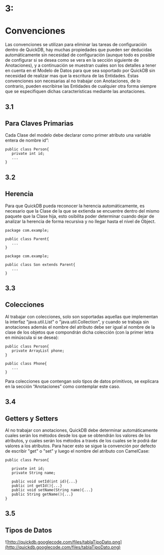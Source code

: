 # 3: #
# Convenciones #
Las convenciones se utilizan para eliminar las tareas de configuración dentro de QuickDB, hay muchas propiedades que pueden ser deducidas automáticamente sin necesidad de configuración (aunque todo es posible de configurar si se desea como se vera en la sección siguiente de Anotaciones), y a continuación se muestran cuales son los detalles a tener en cuenta en el Modelo de Datos para que sea soportado por QuickDB sin necesidad de realizar mas que la escritura de las Entidades.
Estas convenciones son necesarias al no trabajar con Anotaciones, de lo contrario, pueden escribirse las Entidades de cualquier otra forma siempre que se especifiquen dichas características mediante las anotaciones.


## 3.1 ##
## Para Claves Primarias ##
Cada Clase del modelo debe declarar como primer atributo una variable entera de nombre id”:

```
public class Person{
   private int id;
   ...
}
```


## 3.2 ##
## Herencia ##
Para que QuickDB pueda reconocer la herencia automáticamente, es necesario que la Clase de la que se extienda se encuentre dentro del mismo paquete que la Clase hija, esto osibilita poder determinar cuando dejar de analizar la herencia de forma recursiva y no llegar hasta el nivel de Object.

```
package com.example;

public class Parent{
   ...
}

package com.example;

public class Son extends Parent{
   ...
}
```

## 3.3 ##
## Colecciones ##
Al trabajar con colecciones, solo son soportadas aquellas que implementan la interfaz "java.util.List" o "java.util.Collection", y cuando se trabaja sin anotaciones además el nombre del atributo debe ser igual al nombre de la clase de los objetos que compondrán dicha colección (con la primer letra en minúscula si se desea):

```
public class Person{
   private ArrayList phone;
}

public class Phone{
   ...
}
```

Para colecciones que contengan solo tipos de datos primitivos, se explicara en la sección “Anotaciones” como contemplar este caso.


## 3.4 ##
## Getters y Setters ##
Al no trabajar con anotaciones, QuickDB debe determinar automáticamente cuales serán los métodos desde los que se obtendrán los valores de los atributos, y cuales serán los métodos a través de los cuales se le podrá dar valores a los atributos. Para hacer esto se sigue la convención por defecto de escribir "get" o "set" y luego el nombre del atributo con CamelCase:

```
public class Person{

   private int id;
   private String name;

   public void setId(int id){...}
   public int getId(){...}
   public void setName(String name){...}
   public String getName(){...}
}
```


## 3.5 ##
## Tipos de Datos ##
![http://quickdb.googlecode.com/files/tablaTipoDato.png](http://quickdb.googlecode.com/files/tablaTipoDato.png)